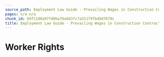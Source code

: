 ```yaml
---
source_path: Employment Law Guide - Prevailing Wages in Construction Contracts.md
pages: n/a-n/a
chunk_id: b9f1100a97fd0ba76a6637c7a31179fbd9d7670c
title: Employment Law Guide - Prevailing Wages in Construction Contracts
---
```

# Worker Rights
